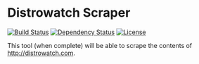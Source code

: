 # Distrowatch Scraper

[![Build Status](https://travis-ci.org/strburst/distrowatch-scraper.svg?branch=master)](https://travis-ci.org/strburst/distrowatch-scraper)
[![Dependency Status](https://david-dm.org/strburst/distrowatch-scraper.svg)](https://david-dm.org/strburst/distrowatch-scraper)
[![License](https://img.shields.io/:license-GPLv3-blue.svg)](https://www.gnu.org/licenses/gpl-3.0.en.html)

This tool (when complete) will be able to scrape the contents of <http://distrowatch.com>.
